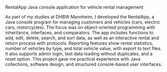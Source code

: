 RentalApp
Java console application for vehicle rental management

As part of my studies at DHBW Mannheim, I developed the RentalApp, a Java console program for managing customers and vehicles (cars, electric cars, motorcycles). The focus was on object-oriented programming with inheritance, interfaces, and comparators. The app includes functions to add, edit, delete, search, and sort data, as well as an interactive rental and return process with protocols. Reporting features show rental statistics, number of vehicles by type, and total vehicle value, with export to text files. It also supports admin login, test data loading without duplicates, and a reset option. This project gave me practical experience with Java collections, software design, and structured console-based user interfaces.
